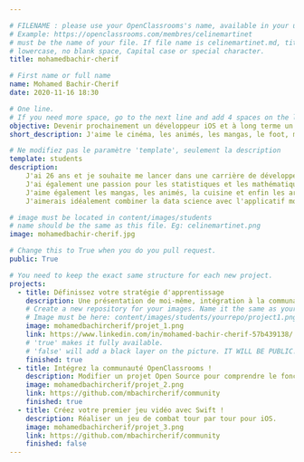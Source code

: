 ```yaml
---

# FILENAME : please use your OpenClassrooms's name, available in your url.
# Example: https://openclassrooms.com/membres/celinemartinet
# must be the name of your file. If file name is celinemartinet.md, title is celinemartinet.
# lowercase, no blank space, Capital case or special character.
title: mohamedbachir-cherif

# First name or full name
name: Mohamed Bachir-Cherif
date: 2020-11-16 18:30

# One line.
# If you need more space, go to the next line and add 4 spaces on the left, as in 'description'.
objective: Devenir prochainement un développeur iOS et à long terme un expert dans cette branche.
short_description: J'aime le cinéma, les animés, les mangas, le foot, mais surtout le code !

# Ne modifiez pas le paramètre 'template', seulement la description
template: students
description:
    J'ai 26 ans et je souhaite me lancer dans une carrière de développeur d'applications, notamment en iOS.
    J'ai également une passion pour les statistiques et les mathématiques, je suis data scientist de formation.
    J'aime également les mangas, les animés, la cuisine et enfin les arts martiaux.
    J'aimerais idéalement combiner la data science avec l'applicatif mobile :)  

# image must be located in content/images/students
# name should be the same as this file. Eg: celinemartinet.png
image: mohamedbachir-cherif.jpg

# Change this to True when you do you pull request.
public: True

# You need to keep the exact same structure for each new project.
projects:
  - title: Définissez votre stratégie d'apprentissage
    description: Une présentation de moi-même, intégration à la communauté et conception d'un planning.
    # Create a new repository for your images. Name it the same as your nickname and profile picture.
    # Image must be here: content/images/students/yourrepo/project1.png
    image: mohamedbachircherif/projet_1.png
    link: https://www.linkedin.com/in/mohamed-bachir-cherif-57b439138/
    # 'true' makes it fully available.
    # 'false' will add a black layer on the picture. IT WILL BE PUBLIC!
    finished: true
  - title: Intégrez la communauté OpenClassrooms !
    description: Modifier un projet Open Source pour comprendre le fonctionnement de Git, de Github et des PR. 
    image: mohamedbachircherif/projet_2.png
    link: https://github.com/mbachircherif/community
    finished: true
  - title: Créez votre premier jeu vidéo avec Swift !
    description: Réaliser un jeu de combat tour par tour pour iOS.
    image: mohamedbachircherif/projet_3.png
    link: https://github.com/mbachircherif/community
    finished: false
---
```

